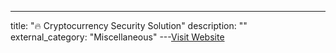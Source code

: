 ---
title: "🔥 Cryptocurrency Security Solution"
description: ""
external_category: "Miscellaneous"
---[Visit Website](https://github.com/slowmist/cryptocurrency-security)

